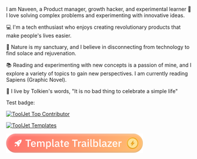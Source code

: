 I am Naveen, a Product manager, growth hacker, and experimental learner
💜 I love solving complex problems and experimenting with innovative ideas.

💻 I'm a tech enthusiast who enjoys creating revolutionary products that make people's lives easier.

🌱 Nature is my sanctuary, and I believe in disconnecting from technology to find solace and rejuvenation.

📚 Reading and experimenting with new concepts is a passion of mine, and I explore a variety of topics to gain new perspectives. I am currently reading Sapiens (Graphic Novel).

🌟 I live by Tolkien's words, "It is no bad thing to celebrate a simple life"

Test badge:

[![ToolJet Top Contributor](https://img.shields.io/badge/ToolJet%20Top%20Contributor-3E63DD?style=flat&link=https://www.tooljet.com/)](https://www.tooljet.com/)

<div align="left">

[![ToolJet Templates](https://assets-global.website-files.com/6266634263b9179f76b2236e/642ea2f14ccdf8b44f4454dd_ToolJet%20logo.svg)](https://www.tooljet.com/)

</div>


<div align="left">

[![ToolJet Template Trailblazer](https://raw.githubusercontent.com/GrowwithNaveen/GrowwithNaveen/fad64492d39f71d98e8aaeea7acd6bf814d7868b/Template%20badge%20v1.svg)](https://github.com/orgs/ToolJet/projects/16/views/2)

</div>

